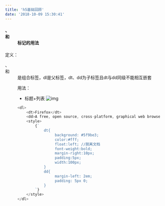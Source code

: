 ```yaml
---
title: 'h5基础回顾'
date: '2018-10-09 15:30:41'
---
```

#### <dl>、<dt>和<dd>标记的用法
<bold>定义</bold>：<dl>、<dt>和<dd>是组合标签，dl是父标签，dt、dd为子标签且dt与dd同级不能相互嵌套
<!--more-->
用法：
* 标题+列表
    ![img](http://pga6xqrjk.bkt.clouddn.com/blog/TIM%E6%88%AA%E5%9B%BE20181009161521.png)
```js
<dl>
    <dt>Firefox</dt>
    <dd>A free, open source, cross-platform, graphical web browser developed by the Mozilla Corporation and hundreds of volunteers.</dd>
    <style>
        {`
            dt{
                 background: #5f9be3;
                 color:#fff;
                 float:left; //脱离文档
                 font-weight:bold;
                 margin-right:10px;
                 padding:5px;
                 width:100px;
            }
            dd{
                 margin-left: 2em;
                 padding: 5px 0;
            }
        `}
    </style>
</dl>
```
